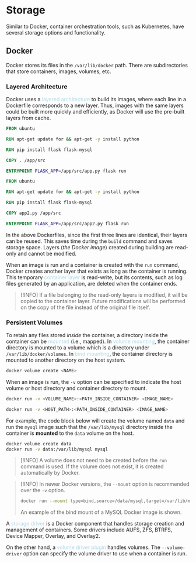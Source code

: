 # Storage
Similar to Docker, container orchestration tools, such as Kubernetes, have several storage options and functionality.

## Docker
Docker stores its files in the `/var/lib/docker` path. There are subdirectories that store containers, images, volumes, etc.


### Layered Architecture
Docker uses a <span style = "color:lightblue">layered architecture</span> to build its images, where each line in a Dockerfile corresponds to a new layer. Thus, images with the same layers could be built more quickly and efficiently, as Docker will use the pre-built layers from cache.

```Dockerfile
FROM ubuntu

RUN apt-get update for && apt-get -y install python

RUN pip install flask flask-mysql

COPY . /app/src

ENTRYPOINT FLASK_APP=/app/src/app.py flask run
```

```Dockerfile
FROM ubuntu

RUN apt-get update for && apt-get -y install python

RUN pip install flask flask-mysql

COPY app2.py /app/src

ENTRYPOINT FLASK_APP=/app/src/app2.py flask run
```

In the above Dockerfiles, since the first three lines are identical, their layers can be reused. This saves time during the `build` command and saves storage space. Layers (*the Docker image*) created during building are read-only and cannot be modified.

When an image is run and a container is created with the `run` command, Docker creates another layer that exists as long as the container is running. This temporary <span style = "color:lightblue">container layer</span> is read-write, but its contents, such as log files generated by an application, are deleted when the container ends.

> [!INFO]
> If a file belonging to the read-only layers is modified, it will be copied to the container layer. Future modifications will be performed on the copy of the file instead of the original file itself.

### Persistent Volumes
To retain any files stored *inside* the container, a directory inside the container can be <span style = "color:lightblue">mounted</span> (i.e., mapped). In <span style = "color:lightblue">volume mounting</span>, the container directory is mounted to a volume which is a directory under `/var/lib/docker/volumes`. In <span style = "color:lightblue">bind mounting</span>, the container directory is mounted to another directory on the host system.

```bash
docker volume create <NAME>
```

When an image is run, the `-v` option can be specified to indicate the host volume or host directory and container directory to mount.

```bash
docker run -v <VOLUME_NAME>:<PATH_INSIDE_CONTAINER> <IMAGE_NAME>
```

```bash
docker run -v <HOST_PATH>:<PATH_INSIDE_CONTAINER> <IMAGE_NAME>
```

For example, the code block below will create the volume named `data` and run the `mysql` image such that the `/var/lib/mysql` directory inside the container is **mounted** to the `data` volume on the host.

```bash
docker volume create data
docker run -v data:/var/lib/mysql mysql
```

> [!INFO]
> A volume does not need to be created before the `run` command is used. If the volume does not exist, it is created automatically by Docker.

> [!INFO]
> In newer Docker versions, the `--mount` option is recommended over the `-v` option.
> ```bash
> docker run --mount type=bind,source=/data/mysql,target=/var/lib/mysql mysql
> ```
> An example of the bind mount of a MySQL Docker image is shown.

A <span style = "color:lightblue">storage driver</span> is a Docker component that handles storage creation and management of containers. Some drivers include AUFS, ZFS, BTRFS, Device Mapper, Overlay, and Overlay2.

On the other hand, a <span style = "color:lightblue">volume driver plugin</span> handles volumes. The `--volume-driver` option can specify the volume driver to use when a container is run.

